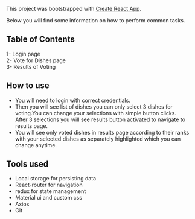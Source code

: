 This project was bootstrapped with [Create React App](https://github.com/facebookincubator/create-react-app).

Below you will find some information on how to perform common tasks.<br>


## Table of Contents
1- Login page<br>
2- Vote for Dishes page<br>
3- Results of Voting<br>

## How to use
* You will need to login with correct credentials.<br>
* Then you will see list of dishes you can only select 3 dishes for voting.You can change your selections with simple button clicks.  <br>
   After 3 selections you will see results button activated to navigate to results page.<br>
* You will see only voted dishes in results page according to their ranks with your selected dishes as separately highlighted which you can change anytime.

## Tools used
* Local storage for persisting data
* React-router for navigation
* redux for state management
* Material ui and custom css
* Axios 
* Git
